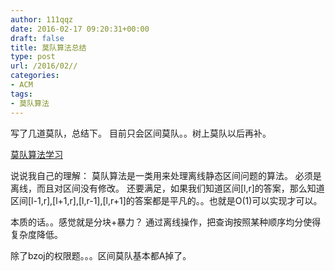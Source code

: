 ```yaml
---
author: 111qqz
date: 2016-02-17 09:20:31+00:00
draft: false
title: 莫队算法总结
type: post
url: /2016/02//
categories:
- ACM
tags:
- 莫队算法
---
```


写了几道莫队，总结下。
目前只会区间莫队。。树上莫队以后再补。

[莫队算法学习](http://blog.csdn.net/bossup/article/details/39236275)

说说我自己的理解：
莫队算法是一类用来处理离线静态区间问题的算法。
必须是离线，而且对区间没有修改。
还要满足，如果我们知道区间[l,r]的答案，那么知道区间[l-1,r],[l+1,r],[l,r-1],[l,r+1]的答案都是平凡的。。也就是O(1)可以实现才可以。

本质的话。。感觉就是分块+暴力？ 通过离线操作，把查询按照某种顺序均分使得复杂度降低。

除了bzoj的权限题。。。区间莫队基本都A掉了。

